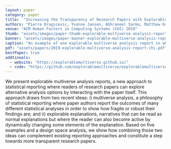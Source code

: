 ```yaml
---
layout: paper
category: paper
title:  "Increasing the Transparency of Research Papers with Explorable Multiverse Analyses"
authors: "Pierre Dragicevic, Yvonne Jansen, Abhraneel Sarma, Matthew Kay, and Fanny Chevalier"
venue: "ACM Human Factors in Computing Systems (CHI) 2019"
thumb: "assets/images/paper-thumb-explorable-multiverse-analysis-report-chi.gif"
banner: "assets/images/paper-banner-explorable-multiverse-analysis-report-chi.gif"
caption: "An example of one explorable multiverse analysis report in which the reader can adjust modelling choices and presentation options. Interactive demo available here"
pdf: "assets/papers/2019-explorable-multiverse-analysis-report-chi.pdf"
bestPaper: true
addtinoals:
  - website: "https://explorablemultiverse.github.io/"
  - code: "https://github.com/explorablemultiverse/explorablemultiverse.github.io"
---
```


<!-- abstract -->
We present explorable multiverse analysis reports, a new approach to statistical reporting where readers of research papers can explore alternative analysis options by interacting with the paper itself. This approach draws from two recent ideas: i) multiverse analysis, a philosophy of statistical reporting where paper authors report the outcomes of many different statistical analyses in order to show how fragile or robust their findings are; and ii) explorable explanations, narratives that can be read as normal explanations but where the reader can also become active by dynamically changing some elements of the explanation. Based on five examples and a design space analysis, we show how combining those two ideas can complement existing reporting approaches and constitute a step towards more transparent research papers.